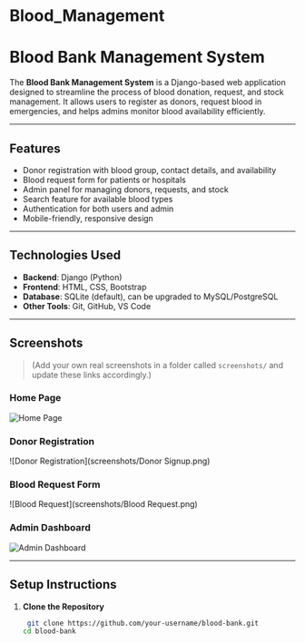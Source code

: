 # Blood_Management
# Blood Bank Management System

The **Blood Bank Management System** is a Django-based web application designed to streamline the process of blood donation, request, and stock management. It allows users to register as donors, request blood in emergencies, and helps admins monitor blood availability efficiently.

---
## Features

- Donor registration with blood group, contact details, and availability
- Blood request form for patients or hospitals
- Admin panel for managing donors, requests, and stock
- Search feature for available blood types
- Authentication for both users and admin
- Mobile-friendly, responsive design

---

## Technologies Used

- **Backend**: Django (Python)
- **Frontend**: HTML, CSS, Bootstrap
- **Database**: SQLite (default), can be upgraded to MySQL/PostgreSQL
- **Other Tools**: Git, GitHub, VS Code

---

## Screenshots

> (Add your own real screenshots in a folder called `screenshots/` and update these links accordingly.)

### Home Page
![Home Page](screenshots/Home.png)

### Donor Registration
![Donor Registration](screenshots/Donor Signup.png)

### Blood Request Form
![Blood Request](screenshots/Blood Request.png)

### Admin Dashboard
![Admin Dashboard](screenshots/admindashboard.png)

---

## Setup Instructions

1. **Clone the Repository**
   ```bash
    git clone https://github.com/your-username/blood-bank.git
   cd blood-bank

